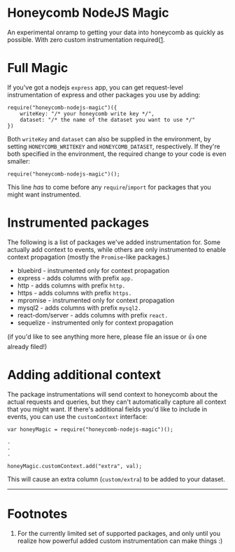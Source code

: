 # Honeycomb NodeJS Magic

An experimental onramp to getting your data into honeycomb as quickly as possible. With zero custom instrumentation required([1](#footnotes).

# Full Magic

If you've got a nodejs `express` app, you can get request-level instrumentation of express and other packages you use by adding:

```
require("honeycomb-nodejs-magic")({
    writeKey: "/* your honeycomb write key */",
    dataset: "/* the name of the dataset you want to use */"
})
```

Both `writeKey` and `dataset` can also be supplied in the environment, by setting `HONEYCOMB_WRITEKEY` and `HONEYCOMB_DATASET`, respectively. If they're
both specified in the environment, the required change to your code is even smaller:

```
require("honeycomb-nodejs-magic")();
```

This line _has_ to come before any `require`/`import` for packages that you might want instrumented.

# Instrumented packages

The following is a list of packages we've added instrumentation for. Some actually add context to events, while others are only instrumented to enable
context propagation (mostly the `Promise`-like packages.)

* bluebird - instrumented only for context propagation
* express - adds columns with prefix `app.`
* http - adds columns with prefix `http.`
* https - adds columns with prefix `https.`
* mpromise - instrumented only for context propagation
* mysql2 - adds columns with prefix `mysql2.`
* react-dom/server - adds columns with prefix `react.`
* sequelize - instrumented only for context propagation

(if you'd like to see anything more here, please file an issue or :+1: one already filed!)

# Adding additional context

The package instrumentations will send context to honeycomb about the actual requests and queries, but they can't automatically capture all context that you might want.
If there's additional fields you'd like to include in events, you can use the `customContext` interface:

```
var honeyMagic = require("honeycomb-nodejs-magic")();

.
.
.

honeyMagic.customContext.add("extra", val);
```

This will cause an extra column (`custom/extra`) to be added to your dataset.

---

# Footnotes

1. For the currently limited set of supported packages, and only until you realize how powerful added custom instrumentation can make things :)
